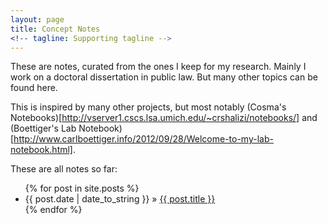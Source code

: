 ```yaml
---
layout: page
title: Concept Notes
<!-- tagline: Supporting tagline -->
---
```


These are notes, curated from the ones I keep for my research. Mainly I work on a doctoral dissertation in public law. But many other topics can be found here.

This is inspired by many other projects, but most notably (Cosma's Notebooks)[http://vserver1.cscs.lsa.umich.edu/~crshalizi/notebooks/] and (Boettiger's Lab Notebook)[http://www.carlboettiger.info/2012/09/28/Welcome-to-my-lab-notebook.html].

These are all notes so far:

<ul class="posts">
  {% for post in site.posts %}
    <li><span>{{ post.date | date_to_string }}</span> &raquo; <a href="{{ BASE_PATH }}{{ post.url }}">{{ post.title }}</a></li>
  {% endfor %}
</ul>


